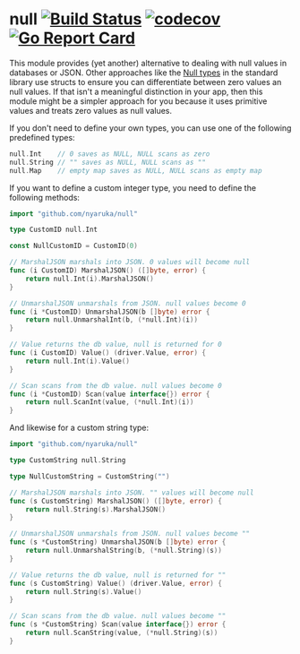 # null [![Build Status](https://github.com/nyaruka/null/workflows/CI/badge.svg)](https://github.com/nyaruka/null/actions?query=workflow%3ACI) [![codecov](https://codecov.io/gh/nyaruka/null/branch/main/graph/badge.svg)](https://codecov.io/gh/nyaruka/null) [![Go Report Card](https://goreportcard.com/badge/github.com/nyaruka/null)](https://goreportcard.com/report/github.com/nyaruka/null)

This module provides (yet another) alternative to dealing with null values in databases or JSON. Other approaches like 
the [Null types](https://golang.org/pkg/database/sql/#NullInt64) in the standard library use structs to ensure you can 
differentiate between zero values an null values. If that isn't a meaningful distinction in your app, then this module
might be a simpler approach for you because it uses primitive values and treats zero values as null values.

If you don't need to define your own types, you can use one of the following predefined types:

```go
null.Int    // 0 saves as NULL, NULL scans as zero
null.String // "" saves as NULL, NULL scans as ""
null.Map    // empty map saves as NULL, NULL scans as empty map
```

If you want to define a custom integer type, you need to define the following methods:

```go
import "github.com/nyaruka/null"

type CustomID null.Int

const NullCustomID = CustomID(0)

// MarshalJSON marshals into JSON. 0 values will become null
func (i CustomID) MarshalJSON() ([]byte, error) {
	return null.Int(i).MarshalJSON()
}

// UnmarshalJSON unmarshals from JSON. null values become 0
func (i *CustomID) UnmarshalJSON(b []byte) error {
	return null.UnmarshalInt(b, (*null.Int)(i))
}

// Value returns the db value, null is returned for 0
func (i CustomID) Value() (driver.Value, error) {
	return null.Int(i).Value()
}

// Scan scans from the db value. null values become 0
func (i *CustomID) Scan(value interface{}) error {
	return null.ScanInt(value, (*null.Int)(i))
}
```

And likewise for a custom string type:

```go
import "github.com/nyaruka/null"

type CustomString null.String

type NullCustomString = CustomString("")

// MarshalJSON marshals into JSON. "" values will become null
func (s CustomString) MarshalJSON() ([]byte, error) {
	return null.String(s).MarshalJSON()
}

// UnmarshalJSON unmarshals from JSON. null values become ""
func (s *CustomString) UnmarshalJSON(b []byte) error {
	return null.UnmarshalString(b, (*null.String)(s))
}

// Value returns the db value, null is returned for ""
func (s CustomString) Value() (driver.Value, error) {
	return null.String(s).Value()
}

// Scan scans from the db value. null values become ""
func (s *CustomString) Scan(value interface{}) error {
	return null.ScanString(value, (*null.String)(s))
}
```
